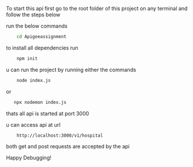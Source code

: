 To start this api 
first go to the  root folder of this project on any terminal
and follow the steps below 

run the below commands
```sh
    cd Apigeeassignment
```
to install all dependencies run
```sh
    npm init
```
u can run the project by running either the commands
```sh
    node index.js
```

or 
 ```sh
    npx nodemon index.js
 ```

 thats all api  is started at port 3000

u can access api at url

```sh
    http://localhost:3000/v1/hospital
```
both get and post requests are accepted by the api 


Happy Debugging!